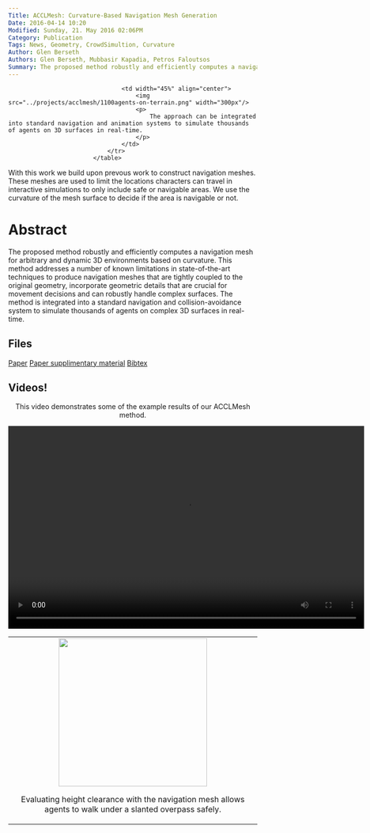 ```yaml
---
Title: ACCLMesh: Curvature-Based Navigation Mesh Generation
Date: 2016-04-14 10:20
Modified: Sunday, 21. May 2016 02:06PM 
Category: Publication
Tags: News, Geometry, CrowdSimultion, Curvature
Author: Glen Berseth
Authors: Glen Berseth, Mubbasir Kapadia, Petros Faloutsos
Summary: The proposed method robustly and efficiently computes a navigation mesh for arbitrary and dynamic 3D environments based on curvature. This method addresses a number of known limitations in state-of-the-art techniques to produce navigation meshes that are tightly coupled to the original geometry, incorporate geometric details that are crucial for movement decisions and can robustly handle complex surfaces. The method is integrated into a standard navigation and collision-avoidance system to simulate thousands of agents on complex 3D surfaces in real-time.
---
```


<table width="100%">
								<tr width="100%">
									<td width="45%" align="center">
										<img src="../projects/acclmesh/underpass.png" width="300px"/>
										<p>
											Evaluating height clearance with the navigation mesh allows agents to walk under a slanted overpass safely.
										</p>
									</td>
									
									<td width="45%" align="center">
										<img src="../projects/acclmesh/1100agents-on-terrain.png" width="300px"/>
										<p>
											The approach can be integrated into standard navigation and animation systems to simulate thousands of agents on 3D surfaces in real-time.
										</p>
									</td>
								</tr>
							</table>
							

With this work we build upon prevous work to construct navigation meshes. These meshes are used to limit the locations	characters can travel in interactive simulations to only include safe or navigable areas. We use the curvature of the mesh surface to decide if the area is navigable or not.
									

# Abstract

The proposed method robustly and efficiently computes a navigation mesh for arbitrary and dynamic 3D environments based on curvature. This method addresses a number of known limitations in state-of-the-art techniques to produce navigation meshes that are tightly coupled to the original geometry, incorporate geometric details that are crucial for movement decisions and can robustly handle complex surfaces. The method is integrated into a standard navigation and collision-avoidance system to simulate thousands of agents on complex 3D surfaces in real-time.

## Files

[Paper](../projects/acclmesh/MIG_2015_ACCLMesh.pdf)
[Paper supplimentary material](..//projects/DeepLoco/2017-TOG-deepLoco-supp.pdf)
[Bibtex](../files/bibtex/acclmesh.bib)

## Videos!

<article style="text-align:center">
							<p>
								This video demonstrates some of the example results of our ACCLMesh method.
							</p>
							<video width="720" height="410" controls>
							  <source type="video/mp4" src="../projects/acclmesh/ACCLMesh_CAVW.mp4"></source>
							  <source type="video/webm" src="../projects/acclmesh/Footsteps_Robust.webm"></source>
							  							
							  Your browser does not support the encoded video.
							</video>
						</article>

